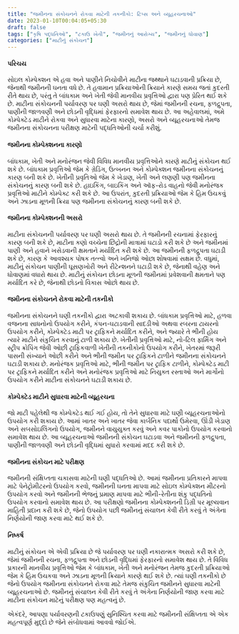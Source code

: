```yaml
---
title: "જમીનના સંકોચનને રોકવા માટેની તકનીકો: ટિપ્સ અને વ્યૂહરચનાઓ"
date: 2023-01-10T00:04:05+05:30
draft: false
tags: ["કૃષિ પદ્ધતિઓ", "ટકાઉ ખેતી", "જમીનનું આરોગ્ય", "જમીનનું ધોવાણ"]
categories: ["માટીનું સંકોચન"]
---
```

#### પરિચય

સોઇલ કોમ્પેક્શન એ હવા અને પાણીને નિચોવીને માટીના જથ્થાને ઘટાડવાની પ્રક્રિયા છે, જેનાથી જમીનની ઘનતા વધે છે. તે હવામાન પ્રક્રિયાઓની ક્રિયાને કારણે સમય જતાં કુદરતી રીતે થાય છે, પરંતુ તે બાંધકામ અને ખેતી જેવી માનવીય પ્રવૃત્તિઓ દ્વારા પણ પ્રેરિત થઈ શકે છે. માટીના સંકોચનની પર્યાવરણ પર ઘણી અસરો થાય છે, જેમાં જમીનની રચના, ફળદ્રુપતા, પાણીની જાળવણી અને છોડની વૃદ્ધિમાં ફેરફારનો સમાવેશ થાય છે. આ અહેવાલમાં, અમે કોમ્પેક્ટેડ માટીને રોકવા અને સુધારવા માટેના કારણો, અસરો અને વ્યૂહરચનાઓ તેમજ જમીનના સંકોચનના પરીક્ષણ માટેની પદ્ધતિઓની ચર્ચા કરીશું.

#### જમીનના કોમ્પેક્શનના કારણો

બાંધકામ, ખેતી અને મનોરંજન જેવી વિવિધ માનવીય પ્રવૃત્તિઓને કારણે માટીનું સંકોચન થઈ શકે છે. બાંધકામ પ્રવૃત્તિઓ જેમ કે ગ્રેડિંગ, ઉત્ખનન અને કોમ્પેક્શન જમીનના સંકોચનનું કારણ બની શકે છે. ખેતીની પ્રવૃતિઓ જેમ કે ખેડાણ, ખેતી અને લણણી પણ જમીનના સંકોચનનું કારણ બની શકે છે. હાઇકિંગ, બાઇકિંગ અને ઑફ-રોડ વાહનો જેવી મનોરંજક પ્રવૃત્તિઓ માટીને કોમ્પેક્ટ કરી શકે છે. આ ઉપરાંત, કુદરતી પ્રક્રિયાઓ જેમ કે હિમ ઉચકવું અને ઝાડના મૂળની ક્રિયા પણ જમીનના સંકોચનનું કારણ બની શકે છે.

#### જમીનના કોમ્પેક્શનની અસરો

માટીના સંકોચનની પર્યાવરણ પર ઘણી અસરો થાય છે. તે જમીનની રચનામાં ફેરફારનું કારણ બની શકે છે, માટીના કણો વચ્ચેના છિદ્રોની માત્રામાં ઘટાડો કરી શકે છે અને જમીનમાં પાણી અને હવાને ખસેડવાની ક્ષમતાને મર્યાદિત કરી શકે છે. આ જમીનની ફળદ્રુપતા ઘટાડી શકે છે, કારણ કે આવશ્યક પોષક તત્ત્વો અને ખનિજો ઓછા શોષવામાં સક્ષમ છે. વધુમાં, માટીનું સંકોચન પાણીની ઘૂસણખોરી અને રીટેન્શનને ઘટાડી શકે છે, જેનાથી વહેણ અને ધોવાણમાં વધારો થાય છે. માટીનું સંકોચન છોડના મૂળની જમીનમાં પ્રવેશવાની ક્ષમતાને પણ મર્યાદિત કરે છે, જેનાથી છોડનો વિકાસ ઓછો થાય છે.

#### જમીનના સંકોચનને રોકવા માટેની તકનીકો

જમીનના સંકોચનને ઘણી તકનીકો દ્વારા અટકાવી શકાય છે. બાંધકામ પ્રવૃત્તિઓ માટે, હળવા વજનના સાધનોનો ઉપયોગ કરીને, કંપન-ઘટાડવાની સાદડીઓ અથવા રબરના ટાયરનો ઉપયોગ કરીને, કોમ્પેક્ટેડ માટી પર ટ્રાફિકને મર્યાદિત કરીને, અને જ્યારે તે ભીની હોય ત્યારે માટીને સંકુચિત કરવાનું ટાળી શકાય છે. ખેતીની પ્રવૃત્તિઓ માટે, નો-ટિલ ફાર્મિંગ અને સ્ટ્રીપ ક્રોપિંગ જેવી ઓછી ટ્રાફિકવાળી ખેતીની તકનીકોનો ઉપયોગ કરીને, ખેતરમાં જરૂરી પાસની સંખ્યાને ઓછી કરીને અને ભીની જમીન પર ટ્રાફિકને ટાળીને જમીનના સંકોચનને ઘટાડી શકાય છે. મનોરંજક પ્રવૃત્તિઓ માટે, ભીની જમીન પર ટ્રાફિક ટાળીને, કોમ્પેક્ટેડ માટી પર ટ્રાફિકને મર્યાદિત કરીને અને મનોરંજક પ્રવૃત્તિઓ માટે નિયુક્ત રસ્તાઓ અને માર્ગોનો ઉપયોગ કરીને માટીના સંકોચનને ઘટાડી શકાય છે.

#### કોમ્પેક્ટેડ માટીને સુધારવા માટેની વ્યૂહરચના

જો માટી પહેલેથી જ કોમ્પેક્ટેડ થઈ ગઈ હોય, તો તેને સુધારવા માટે ઘણી વ્યૂહરચનાઓનો ઉપયોગ કરી શકાય છે. આમાં ખાતર અને ખાતર જેવા કાર્બનિક પદાર્થો ઉમેરવા, ઊંડી ખેડાણ અને સબસોઇલિંગનો ઉપયોગ, જમીનને વાયુયુક્ત કરવું અને કવર પાકોનો ઉપયોગ કરવાનો સમાવેશ થાય છે. આ વ્યૂહરચનાઓ જમીનની સંકોચન ઘટાડવા અને જમીનની ફળદ્રુપતા, પાણીની જાળવણી અને છોડની વૃદ્ધિમાં સુધારો કરવામાં મદદ કરી શકે છે.

#### જમીનના સંકોચન માટે પરીક્ષણ

જમીનની સંક્ષિપ્તતા ચકાસવા માટેની ઘણી પદ્ધતિઓ છે. આમાં જમીનના પ્રતિકારને માપવા માટે પેનેટ્રોમીટરનો ઉપયોગ કરવો, જમીનની ઘનતા માપવા માટે સોઇલ કોમ્પેક્શન મીટરનો ઉપયોગ કરવો અને જમીનની ભેજનું પ્રમાણ માપવા માટે ભીની-રેતીના શંકુ પદ્ધતિનો ઉપયોગ કરવાનો સમાવેશ થાય છે. આ પરીક્ષણો જમીનના કોમ્પેક્શનની ડિગ્રી પર મૂલ્યવાન માહિતી પ્રદાન કરી શકે છે, જેનો ઉપયોગ પછી જમીનનું સંચાલન કેવી રીતે કરવું તે અંગેના નિર્ણયોની જાણ કરવા માટે થઈ શકે છે.

#### નિષ્કર્ષ

માટીનું સંકોચન એ એવી પ્રક્રિયા છે જે પર્યાવરણ પર ઘણી નકારાત્મક અસરો કરી શકે છે, જેમાં જમીનની રચના, ફળદ્રુપતા અને છોડની વૃદ્ધિમાં ફેરફારનો સમાવેશ થાય છે. તે વિવિધ પ્રકારની માનવીય પ્રવૃત્તિઓ જેમ કે બાંધકામ, ખેતી અને મનોરંજન તેમજ કુદરતી પ્રક્રિયાઓ જેમ કે હિમ ઉચકવા અને ઝાડના મૂળની ક્રિયાને કારણે થઈ શકે છે. ત્યાં ઘણી તકનીકો છે જેનો ઉપયોગ જમીનના સંકોચનને રોકવા માટે તેમજ સંકુચિત જમીનને સુધારવા માટેની વ્યૂહરચનાઓ છે. જમીનનું સંચાલન કેવી રીતે કરવું તે અંગેના નિર્ણયોની જાણ કરવા માટે માટીના સંકોચન માટેનું પરીક્ષણ પણ મહત્વનું છે.

એકંદરે, આપણા પર્યાવરણની ટકાઉપણું સુનિશ્ચિત કરવા માટે જમીનની સંક્ષિપ્તતા એ એક મહત્વપૂર્ણ મુદ્દો છે જેને સંબોધવામાં આવવો જોઈએ.
